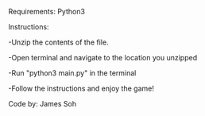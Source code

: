 Requirements: Python3

Instructions:

-Unzip the contents of the file.

-Open terminal and navigate to the location you unzipped

-Run "python3 main.py" in the terminal

-Follow the instructions and enjoy the game!

Code by: James Soh